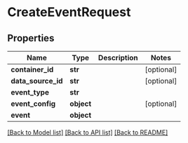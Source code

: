 # CreateEventRequest

## Properties
Name | Type | Description | Notes
------------ | ------------- | ------------- | -------------
**container_id** | **str** |  | [optional] 
**data_source_id** | **str** |  | [optional] 
**event_type** | **str** |  | 
**event_config** | **object** |  | [optional] 
**event** | **object** |  | 

[[Back to Model list]](../README.md#documentation-for-models) [[Back to API list]](../README.md#documentation-for-api-endpoints) [[Back to README]](../README.md)

